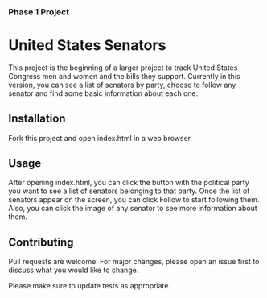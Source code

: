 ### Phase 1 Project
# United States Senators

This project is the beginning of a larger project to track United States Congress men and women and the bills they support.
Currently in this version, you can see a list of senators by party, choose to follow any senator and find some basic information about each one.

## Installation

Fork this project and open index.html in a web browser.



## Usage

After opening index.html, you can click the button with the political party you want to see a list of senators belonging to that party. Once the list of senators appear on the screen, you can click Follow to start following them. Also, you can click the image of any senator to see more information about them.

## Contributing
Pull requests are welcome. For major changes, please open an issue first to discuss what you would like to change.

Please make sure to update tests as appropriate.
